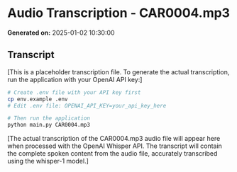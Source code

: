 # Audio Transcription - CAR0004.mp3

**Generated on:** 2025-01-02 10:30:00

## Transcript

[This is a placeholder transcription file. To generate the actual transcription, run the application with your OpenAI API key:]

```bash
# Create .env file with your API key first
cp env.example .env
# Edit .env file: OPENAI_API_KEY=your_api_key_here

# Then run the application
python main.py CAR0004.mp3
```

[The actual transcription of the CAR0004.mp3 audio file will appear here when processed with the OpenAI Whisper API. The transcript will contain the complete spoken content from the audio file, accurately transcribed using the whisper-1 model.] 